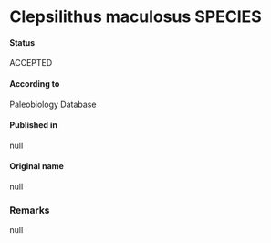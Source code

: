 Clepsilithus maculosus SPECIES
=======

#### Status
ACCEPTED

#### According to
Paleobiology Database

#### Published in
null

#### Original name
null

### Remarks
null